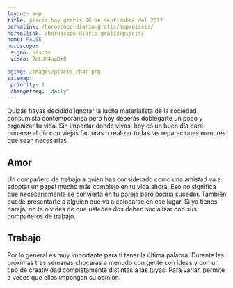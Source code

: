 ```yaml
---
layout: amp
title: piscis hoy gratis 08 de septiembre del 2017 
permalink: /horoscopo-diario-gratis/amp/piscis/
normallink: /horoscopo-diario-gratis/piscis/
home: FALSE
horoscopo:
 signo: piscis
 video: 7eLUH4upDr0

ogimg: /images/piscis_char.png
sitemap:
 priority: 1
 changefreq: 'daily'
---
```



Quizás hayas decidido ignorar la lucha materialista de la sociedad consumista contemporánea pero hoy deberás doblegarte un poco y organizar tu vida. Sin importar donde vivas, hoy es un buen día para ponerse al día con viejas facturas o realizar todas las reparaciones menores que sean necesarias.

## Amor

Un compañero de trabajo a quien has considerado como una amistad va a adoptar un papel mucho más complejo en tu vida ahora. Eso no significa que necesariamente se convierta en tu pareja pero podría suceder. También puede presentarte a alguien que va a colocarse en ese lugar. Si ya tienes pareja, no te olvides de que ustedes dos deben socializar con sus compañeros de trabajo.

## Trabajo

Por lo general es muy importante para ti tener la última palabra. Durante las próximas tres semanas chocarás a menudo con gente con ideas y con un tipo de creatividad completamente distintas a las tuyas. Para variar, permite a veces que ellos impongan su opinión.